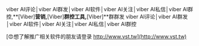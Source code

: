 viber AI评论│viber AI群发│viber AI软件│viber AI关注│viber AI私信│viber AI群控,**[Viber]**营销,**[Viber]**群控工具,**[Viber]**群群发
viber AI评论│viber AI群发│viber AI软件│viber AI关注│viber AI私信│viber AI群控

[😍想了解推广相关软件的朋友请登录 http://www.vst.tw](http://www.vst.tw)



